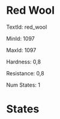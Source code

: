 # Red Wool

TextId: red_wool

MinId: 1097

MaxId: 1097

Hardness: 0,8

Resistance: 0,8


Num States: 1

# States
```

```